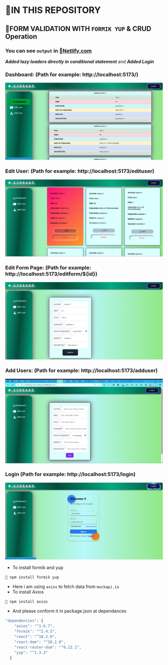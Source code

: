 # 🎯IN THIS REPOSITORY
## 📝FORM VALIDATION WITH `FORMIK YUP` & CRUD Operation
### You can see `output` in 📍[Netlify.com](https://formik-yup-and-crud-by-arun.netlify.app/)

***Added lazy loaders directly in conditional statement*** and ***Added Login*** 
### Dashboard: (Path for example: http://localhost:5173/)
![Get Started](./public/images/Dashboard.png)
### Edit User: (Path for example: http://localhost:5173/edituser)
![Get started](./public/images/Edituserpage.png)
### Edit Form Page: (Path for example: http://localhost:5173/editform/${id})
![Get Started](./public/images/FormEditPage.png)
### Add Users: (Path for example: http://localhost:5173/adduser)
![Get staertd](./public/images/AddUserPage%20(2).png)
### Login (Path for example: http://localhost:5173/login)
![get started](./public/images/2024-03-03%20(5).png)
+ To install formik and yup 
```
📎 npm install formik yup 
```
+ Here i am using `axios` to fetch data from `mockapi.io`
+ To install Axios 
```
📎 npm install axios   
```
+ And please conform it in package.json at dependances
```javascript
"dependencies": {
    "axios": "^1.6.7",
    "formik": "^2.4.5",
    "react": "^18.2.0",
    "react-dom": "^18.2.0",
    "react-router-dom": "^6.22.1",
    "yup": "^1.3.3"
  }
```

